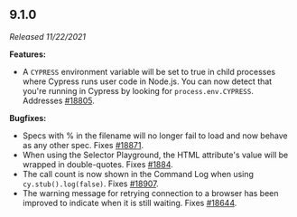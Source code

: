 ## 9.1.0

_Released 11/22/2021_

**Features:**

- A `CYPRESS` environment variable will be set to true in child processes where
  Cypress runs user code in Node.js. You can now detect that you're running in
  Cypress by looking for `process.env.CYPRESS`. Addresses
  [#18805](https://github.com/cypress-io/cypress/issues/18805).

**Bugfixes:**

- Specs with % in the filename will no longer fail to load and now behave as any
  other spec. Fixes
  [#18871](https://github.com/cypress-io/cypress/issues/18871).
- When using the Selector Playground, the HTML attribute's value will be wrapped
  in double-quotes. Fixes
  [#1884](https://github.com/cypress-io/cypress/issues/1884).
- The call count is now shown in the Command Log when using
  `cy.stub().log(false)`. Fixes
  [#18907](https://github.com/cypress-io/cypress/issues/18907).
- The warning message for retrying connection to a browser has been improved to
  indicate when it is still waiting. Fixes
  [#18644](https://github.com/cypress-io/cypress/issues/18644).

